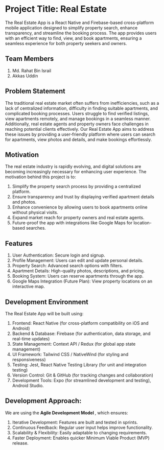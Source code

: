 # Project Title: Real Estate
The Real Estate App is a React Native and Firebase-based cross-platform mobile application designed to simplify property search, enhance transparency, and streamline the booking process. The app provides users with an efficient way to find, view, and book apartments, ensuring a seamless experience for both property seekers and owners.

## Team Members
   1. Md. Rahat Bin Israil
   2. Akkas Uddin

## Problem Statement
The traditional real estate market often suffers from inefficiencies, such as a lack of centralized information, difficulty in finding suitable apartments, and complicated booking processes. Users struggle to find verified listings, view apartments remotely, and manage bookings in a seamless manner. Additionally, real estate agents and property owners face challenges in reaching potential clients effectively. Our Real Estate App aims to address these issues by providing a user-friendly platform where users can search for apartments, view photos and details, and make bookings effortlessly.

## Motivation
The real estate industry is rapidly evolving, and digital solutions are becoming increasingly
necessary for enhancing user experience. The motivation behind this project is to:
1. Simplify the property search process by providing a centralized platform.
2. Ensure transparency and trust by displaying verified apartment details and photos.
3. Enhance convenience by allowing users to book apartments online without physical visits.
4. Expand market reach for property owners and real estate agents.
5. Future-proof the app with integrations like Google Maps for location-based searches.

## Features
1. User Authentication: Secure login and signup.
2. Profile Management: Users can edit and update personal details.
3. Property Search: Advanced search options with filters.
4. Apartment Details: High-quality photos, descriptions, and pricing.
5. Booking System: Users can reserve apartments through the app.
6. Google Maps Integration (Future Plan): View property locations on an interactive map.

## Development Environment
The Real Estate App will be built using:
1. Frontend: React Native (for cross-platform compatibility on iOS and Android)
2. Backend & Database: Firebase (for authentication, data storage, and real-time updates)
3. State Management: Context API / Redux (for global app state management)
4. UI Framework: Tailwind CSS / NativeWind (for styling and responsiveness)
5. Testing: Jest, React Native Testing Library (for unit and integration testing)
6. Version Control: Git & GitHub (for tracking changes and collaboration)
7. Development Tools: Expo (for streamlined development and testing), Android Studio.

## Development Approach:
We are using the <b> Agile Development Model </b>, which ensures:
1. Iterative Development: Features are built and tested in sprints.
2. Continuous Feedback: Regular user input helps improve functionality.
3. Scalability & Flexibility: Easily adaptable to changing requirements.
4. Faster Deployment: Enables quicker Minimum Viable Product (MVP) release.
